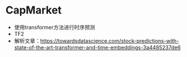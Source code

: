 # CapMarket
- 使用transformer方法进行时序预测
- TF2
- 解析文章：https://towardsdatascience.com/stock-predictions-with-state-of-the-art-transformer-and-time-embeddings-3a4485237de6
